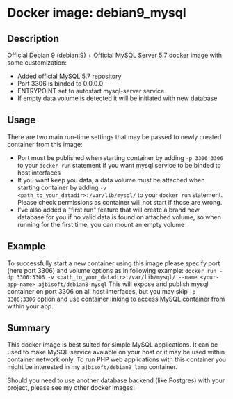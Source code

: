 # Docker image: debian9_mysql

## Description

Official Debian 9 (debian:9) + Official MySQL Server 5.7 docker image with some customization:
* Added official MySQL 5.7 repository
* Port 3306 is binded to 0.0.0.0
* ENTRYPOINT set to autostart mysql-server service
* If empty data volume is detected it will be initiated with new database

## Usage

There are two main run-time settings that may be passed to newly created container from this image:
* Port must be published when starting container by adding `-p 3306:3306` to your `docker run` statement if you want mysql service to be binded to host interfaces
* If you want keep you data, a data volume must be attached when starting container by adding `-v <path_to_your_datadir>:/var/lib/mysql/` to your `docker run` statement. Please check permissions as container will not start if those are wrong.
* I've also added a "first run" feature that will create a brand new database for you if no valid data is found on attached volume, so when running for the first time, you can mount an empty volume

## Example

To successfully start a new container using this image please specify port (here port 3306) and volume options as in following example:
`docker run -dp 3306:3306 -v <path_to_your_datadir>:/var/lib/mysql/ --name <your-app-name> ajbisoft/debian8-mysql`
This will expose and publish mysql container on port 3306 on all host interfaces, but you may skip `-p 3306:3306` option and use container linking to access MySQL container from within your app.

## Summary

This docker image is best suited for simple MySQL applications. It can be used to make MySQL service avaiable on your host or it may be used within container network only. To run PHP web applications with this container you might be interested in my `ajbisoft/debian9_lamp` container.

Should you need to use another database backend (like Postgres) with your project, please see my other docker images!
